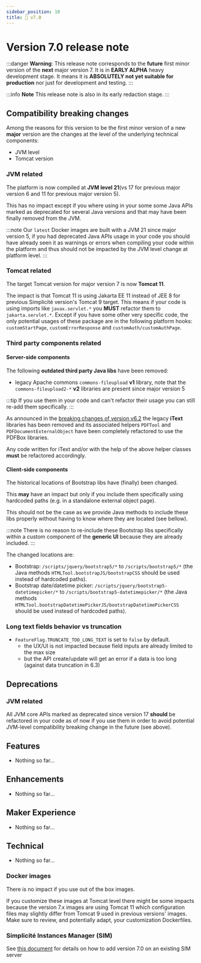 ```yaml
---
sidebar_position: 10
title: 🚧 v7.0
---
```


Version 7.0 release note
========================

:::danger
**Warning**: This release note corresponds to the **future** first minor version of the **next** major version 7.
It is in **EARLY ALPHA** heavy development stage.
It means it is **ABSOLUTELY not yet suitable for production** nor just for development and testing.
:::

:::info
**Note** This release note is also in its early redaction stage.
:::

Compatibility breaking changes
------------------------------

Among the reasons for this version to be the first minor version of a new **major** version are the changes at the level of the underlying technical components:

- JVM level
- Tomcat version

### JVM related

The platform is now compiled at **JVM level 21**(vs 17 for previous major version 6 and 11 for previous major version 5).

This has no impact except if you where using in your some some Java APIs marked as deprecated for several Java versions
and that may have been finally removed from the JVM.

:::note
Our `latest` Docker images are built with a JVM 21 since major version 5, if you had deprecated Java APIs usage
in your code you should have already seen it as warnings or errors when compiling your code within the platform
and thus should not be impacted by the JVM level change at platform level.
:::

### Tomcat related

The target Tomcat version for major version 7 is now **Tomcat 11**.

The impact is that Tomcat 11 is using Jakarta EE 11 instead of JEE 8 for previous Simplicité version's Tomcat 9 target.
This means if your code is using imports like `javax.servlet.*` you **MUST** refactor them to `jakarta.servlet.*`.
Except if you have some other very specific code, the only potential usages of these package are in the following platform hooks:
`customStartPage`, `customErrorResponse` and `customAuth/customAuthPage`.

### Third party components related

#### Server-side components

The following **outdated third party Java libs** have been removed:

- legacy Apache commons `commons-fileupload` **v1** library,
  note that the `commons-fileupload2-*` **v2** libraries are present since major version 5

:::tip
If you use them in your code and can't refactor their usage you can still re-add them specifically.
:::

As announced in the [breaking changes of version v6.2](v6-2#deprecated-features) the legacy **iText** libraries has been removed
and its associated helpers `PDFTool` and `PDFDocumentExternalObject` have been completely refactored to use the PDFBox libraries.

Any code written for iText and/or with the help of the above helper classes **must** be refactored accordingly.

#### Client-side components

The historical locations of Bootstrap libs have (finally) been changed.

This **may** have an impact but only if you include them specifically
using hardcoded paths (e.g. in a standalone external object page).

This should not be the case as we provide Java methods to include these libs properly without
having to know where they are located (see bellow).

:::note
There is no reason to re-include these Bootstrap libs specifically within a custom component
of the **generic UI** because they are already included.
:::

The changed locations are:

- Bootstrap: `/scripts/jquery/bootstrap5/*` to `/scripts/bootstrap5/*`
  (the Java methods `HTMLTool.bootstrapJS/bootstrapCSS` should be used instead of hardcoded paths).
- Bootstrap date/datetime picker: `/scripts/jquery/bootstrap5-datetimepicker/*` to `/scripts/bootstrap5-datetimepicker/*`
  (the Java methods `HTMLTool.bootstrapDatetimePickerJS/bootstrapDatetimePickerCSS` should be used instead of hardcoded paths).

### Long text fields behavior vs truncation

- `FeatureFlag.TRUNCATE_TOO_LONG_TEXT` is set to `false` by default.
  - the UX/UI is not impacted because field inputs are already limited to the max size
  - but the API create/update will get an error if a data is too long (against data truncation in 6.3)

Deprecations
------------

### JVM related

All JVM core APIs marked as deprecated since version 17 **should** be refactored in your code as of now if you use them
in order to avoid potential JVM-level compatibility breaking change in the future (see above).

Features
--------

- Nothing so far...

Enhancements
------------

- Nothing so far...

Maker Experience
----------------

- Nothing so far...

Technical
----------

- Nothing so far...

### Docker images

There is no impact if you use out of the box images.

If you customize these images at Tomcat level there might be some impacts because the version 7.x images are using Tomcat 11 which
configuration files may slightly differ from Tomcat 9 used in previous versions' images.
Make sure to review, and potentially adapt, your customization Dockerfiles.

### Simplicité Instances Manager (SIM)

See [this document](../add-to-sim/v7.md) for details on how to add version 7.0 on an existing SIM server
